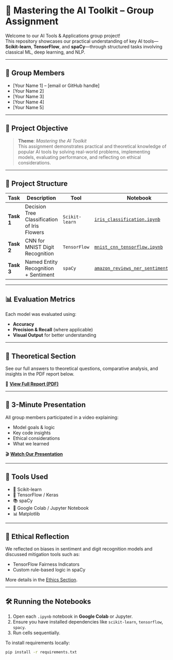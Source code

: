 # 🧠 Mastering the AI Toolkit – Group Assignment

Welcome to our AI Tools & Applications group project!  
This repository showcases our practical understanding of key AI tools—**Scikit-learn**, **TensorFlow**, and **spaCy**—through structured tasks involving classical ML, deep learning, and NLP.

---

## 👥 Group Members

- [Your Name 1] – [email or GitHub handle]
- [Your Name 2]
- [Your Name 3]
- [Your Name 4]
- [Your Name 5]

---

## 🎯 Project Objective

> **Theme**: *Mastering the AI Toolkit*  
This assignment demonstrates practical and theoretical knowledge of popular AI tools by solving real-world problems, implementing models, evaluating performance, and reflecting on ethical considerations.

---

## 🧪 Project Structure

| Task | Description | Tool | Notebook |
|------|-------------|------|----------|
| **Task 1** | Decision Tree Classification of Iris Flowers | `Scikit-learn` | [`iris_classification.ipynb`](./iris_classification.ipynb) |
| **Task 2** | CNN for MNIST Digit Recognition | `TensorFlow` | [`mnist_cnn_tensorflow.ipynb`](./mnist_cnn_tensorflow.ipynb) |
| **Task 3** | Named Entity Recognition + Sentiment | `spaCy` | [`amazon_reviews_ner_sentiment.ipynb`](./amazon_reviews_ner_sentiment.ipynb) |

---

## 📊 Evaluation Metrics

Each model was evaluated using:
- **Accuracy**
- **Precision & Recall** (where applicable)
- **Visual Output** for better understanding

---

## 🧠 Theoretical Section

See our full answers to theoretical questions, comparative analysis, and insights in the PDF report below.

📄 **[View Full Report (PDF)](link-to-your-pdf-report)**

---

## 🎥 3-Minute Presentation

All group members participated in a video explaining:
- Model goals & logic
- Key code insights
- Ethical considerations
- What we learned

🎬 **[Watch Our Presentation](link-to-your-video)**

---

## 🤖 Tools Used

- 🧮 Scikit-learn
- 🔢 TensorFlow / Keras
- 📚 spaCy
- 📝 Google Colab / Jupyter Notebook
- 📊 Matplotlib

---

## 🔐 Ethical Reflection

We reflected on biases in sentiment and digit recognition models and discussed mitigation tools such as:
- TensorFlow Fairness Indicators
- Custom rule-based logic in spaCy

More details in the [Ethics Section](link-to-report-pdf#ethics).

---

## 🛠️ Running the Notebooks

1. Open each `.ipynb` notebook in **Google Colab** or Jupyter.
2. Ensure you have installed dependencies like `scikit-learn`, `tensorflow`, `spacy`.
3. Run cells sequentially.

To install requirements locally:

```bash
pip install -r requirements.txt
